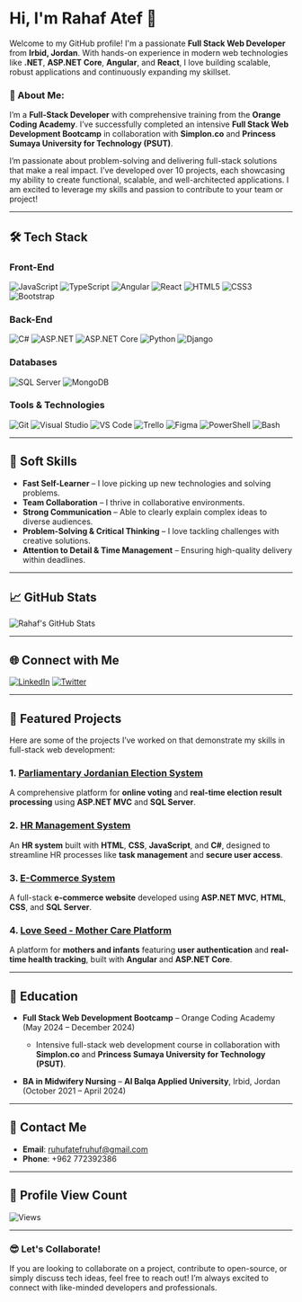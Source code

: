 # Hi, I'm Rahaf Atef 👋

Welcome to my GitHub profile! I'm a passionate **Full Stack Web Developer** from **Irbid, Jordan**. With hands-on experience in modern web technologies like **.NET**, **ASP.NET Core**, **Angular**, and **React**, I love building scalable, robust applications and continuously expanding my skillset.

### 🚀 About Me:
I’m a **Full-Stack Developer** with comprehensive training from the **Orange Coding Academy**. I’ve successfully completed an intensive **Full Stack Web Development Bootcamp** in collaboration with **Simplon.co** and **Princess Sumaya University for Technology (PSUT)**.

I’m passionate about problem-solving and delivering full-stack solutions that make a real impact. I’ve developed over 10 projects, each showcasing my ability to create functional, scalable, and well-architected applications. I am excited to leverage my skills and passion to contribute to your team or project!

---

## 🛠️ Tech Stack

### Front-End
![JavaScript](https://img.shields.io/badge/JavaScript-ES6-yellow?style=for-the-badge&logo=javascript)
![TypeScript](https://img.shields.io/badge/TypeScript-blue?style=for-the-badge&logo=typescript)
![Angular](https://img.shields.io/badge/Angular-red?style=for-the-badge&logo=angular)
![React](https://img.shields.io/badge/React-black?style=for-the-badge&logo=react)
![HTML5](https://img.shields.io/badge/HTML5-E34F26?style=for-the-badge&logo=html5)
![CSS3](https://img.shields.io/badge/CSS3-1572B6?style=for-the-badge&logo=css3)
![Bootstrap](https://img.shields.io/badge/Bootstrap-563D7C?style=for-the-badge&logo=bootstrap)

### Back-End
![C#](https://img.shields.io/badge/C%23-239120?style=for-the-badge&logo=c-sharp)
![ASP.NET](https://img.shields.io/badge/ASP.NET-5C2D91?style=for-the-badge&logo=asp-net)
![ASP.NET Core](https://img.shields.io/badge/ASP.NET%20Core-512BD4?style=for-the-badge&logo=asp-net-core)
![Python](https://img.shields.io/badge/Python-3776AB?style=for-the-badge&logo=python)
![Django](https://img.shields.io/badge/Django-092D1F?style=for-the-badge&logo=django)

### Databases
![SQL Server](https://img.shields.io/badge/SQL%20Server-CC2927?style=for-the-badge&logo=microsoft-sql-server)
![MongoDB](https://img.shields.io/badge/MongoDB-47A248?style=for-the-badge&logo=mongodb)

### Tools & Technologies
![Git](https://img.shields.io/badge/Git-F05032?style=for-the-badge&logo=git)
![Visual Studio](https://img.shields.io/badge/Visual%20Studio-5C2D91?style=for-the-badge&logo=visual-studio)
![VS Code](https://img.shields.io/badge/VS%20Code-0078D4?style=for-the-badge&logo=visual-studio-code)
![Trello](https://img.shields.io/badge/Trello-0079BF?style=for-the-badge&logo=trello)
![Figma](https://img.shields.io/badge/Figma-F24E1E?style=for-the-badge&logo=figma)
![PowerShell](https://img.shields.io/badge/PowerShell-2CA5E0?style=for-the-badge&logo=powershell)
![Bash](https://img.shields.io/badge/Bash-4EAA25?style=for-the-badge&logo=gnubash)

---

## 🤝 Soft Skills

- **Fast Self-Learner** – I love picking up new technologies and solving problems.
- **Team Collaboration** – I thrive in collaborative environments.
- **Strong Communication** – Able to clearly explain complex ideas to diverse audiences.
- **Problem-Solving & Critical Thinking** – I love tackling challenges with creative solutions.
- **Attention to Detail & Time Management** – Ensuring high-quality delivery within deadlines.

---

## 📈 GitHub Stats

![Rahaf's GitHub Stats](https://github-readme-stats.vercel.app/api?username=roe-sh&show_icons=true&hide_title=true&hide=prs&count_private=true&theme=radical)

---

## 🌐 Connect with Me

[![LinkedIn](https://img.shields.io/badge/LinkedIn-Rahaf%20Atef-blue?style=for-the-badge&logo=linkedin)](https://www.linkedin.com/in/rahaf-atef-8672092a9?utm_source=share&utm_campaign=share_via&utm_content=profile&utm_medium=ios_app)
[![Twitter](https://img.shields.io/badge/Twitter-@rahafatef-blue?style=for-the-badge&logo=twitter)](https://twitter.com/rahafatef)

---

## 📝 Featured Projects

Here are some of the projects I’ve worked on that demonstrate my skills in full-stack web development:

### 1. [Parliamentary Jordanian Election System](https://github.com/roe-sh/jordan-election-system)
A comprehensive platform for **online voting** and **real-time election result processing** using **ASP.NET MVC** and **SQL Server**.

### 2. [HR Management System](https://github.com/roe-sh/hr-management-system)
An **HR system** built with **HTML**, **CSS**, **JavaScript**, and **C#**, designed to streamline HR processes like **task management** and **secure user access**.

### 3. [E-Commerce System](https://github.com/roe-sh/e-commerce-system)
A full-stack **e-commerce website** developed using **ASP.NET MVC**, **HTML**, **CSS**, and **SQL Server**.

### 4. [Love Seed - Mother Care Platform](https://github.com/roe-sh/love-seed)
A platform for **mothers and infants** featuring **user authentication** and **real-time health tracking**, built with **Angular** and **ASP.NET Core**.

---

## 🏫 Education

- **Full Stack Web Development Bootcamp** – Orange Coding Academy (May 2024 – December 2024)
  - Intensive full-stack web development course in collaboration with **Simplon.co** and **Princess Sumaya University for Technology (PSUT)**.
  
- **BA in Midwifery Nursing** – **Al Balqa Applied University**, Irbid, Jordan (October 2021 – April 2024)

---

## 📧 Contact Me

- **Email**: ruhufatefruhuf@gmail.com
- **Phone**: +962 772392386

---

## 🚀 Profile View Count

![Views](https://komarev.com/ghpvc/?username=roe-sh)

---

### 😎 Let's Collaborate!

If you are looking to collaborate on a project, contribute to open-source, or simply discuss tech ideas, feel free to reach out! I’m always excited to connect with like-minded developers and professionals.

